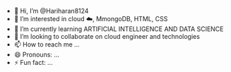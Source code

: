 - 👋 Hi, I’m @Hariharan8124
- 👀 I’m interested in cloud ☁️, MmongoDB, HTML, CSS
- 🌱 I’m currently learning ARTIFICIAL INTELLIGENCE AND DATA SCIENCE 
- 💞️ I’m looking to collaborate on cloud engineer and technologies 
- 📫 How to reach me ...
- 😄 Pronouns: ...
- ⚡ Fun fact: ...

<!---
Hariharan8124/Hariharan8124 is a ✨ special ✨ repository because its `README.md` (this file) appears on your GitHub profile.
You can click the Preview link to take a look at your changes.
--->
